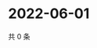 # 2022-06-01

共 0 条

<!-- BEGIN WEIBO -->
<!-- 最后更新时间 Wed Jun 01 2022 12:02:09 GMT+0800 (China Standard Time) -->

<!-- END WEIBO -->
